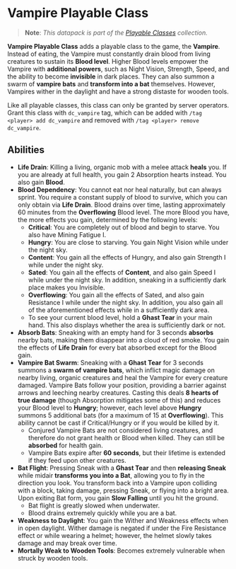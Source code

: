 # Vampire Playable Class

> **Note**: *This datapack is part of the [Playable Classes](https://github.com/Drakonkinst/DrakonsDatapacks/wiki/Playable-Classes) collection.*

**Vampire Playable Class** adds a playable class to the game, the **Vampire**. Instead of eating, the Vampire must constantly drain blood from living creatures to sustain its **Blood level**. Higher Blood levels empower the Vampire with **additional powers**, such as Night Vision, Strength, Speed, and the ability to become **invisible** in dark places. They can also summon a swarm of **vampire bats** and **transform into a bat** themselves. However, Vampires wither in the daylight and have a strong distaste for wooden tools.

Like all playable classes, this class can only be granted by server operators. Grant this class with `dc_vampire` tag, which can be added with `/tag <player> add dc_vampire` and removed with `/tag <player> remove dc_vampire`.

## Abilities

* **Life Drain**: Killing a living, organic mob with a melee attack **heals** you. If you are already at full health, you gain 2 Absorption hearts instead. You also gain **Blood**.
* **Blood Dependency**: You cannot eat nor heal naturally, but can always sprint. You require a constant supply of blood to survive, which you can only obtain via **Life Drain**. Blood drains over time, lasting approximately 60 minutes from the **Overflowing** Blood level. The more Blood you have, the more effects you gain, determined by the following levels:
  * **Critical**: You are completely out of blood and begin to starve. You also have Mining Fatigue I.
  * **Hungry**: You are close to starving. You gain Night Vision while under the night sky.
  * **Content**: You gain all the effects of Hungry, and also gain Strength I while under the night sky.
  * **Sated**: You gain all the effects of **Content**, and also gain Speed I while under the night sky. In addition, sneaking in a sufficiently dark place makes you Invisible.
  * **Overflowing**: You gain all the effects of Sated, and also gain Resistance I while under the night sky. In addition, you also gain all of the aforementioned effects while in a sufficiently dark area.
  * To see your current blood level, hold a **Ghast Tear** in your main hand. This also displays whether the area is sufficiently dark or not.
* **Absorb Bats**: Sneaking with an empty hand for 3 seconds **absorbs** nearby bats, making them disappear into a cloud of red smoke. You gain the effects of **Life Drain** for every bat absorbed except for the Blood gain.
* **Vampire Bat Swarm**: Sneaking with a **Ghast Tear** for 3 seconds summons a **swarm of vampire bats**, which inflict magic damage on nearby living, organic creatures and heal the Vampire for every creature damaged. Vampire Bats follow your position, providing a barrier against arrows and leeching nearby creatures. Casting this deals **8 hearts of true damage** (though Absorption mitigates some of this) and reduces your Blood level to **Hungry**; however, each level above **Hungry** summons 5 additional bats (for a maximum of 15 at **Overflowing**). This ability cannot be cast if Critical/Hungry or if you would be killed by it.
  * Conjured Vampire Bats are not considered living creatures, and therefore do not grant health or Blood when killed. They can still be **absorbed** for health gain.
  * Vampire Bats expire after **60 seconds**, but their lifetime is extended if they feed upon other creatures.
* **Bat Flight**: Pressing Sneak with a **Ghast Tear** and then **releasing Sneak** while midair **transforms you into a Bat**, allowing you to fly in the direction you look. You transform back into a Vampire upon colliding with a block, taking damage, pressing Sneak, or flying into a bright area. Upon exiting Bat form, you gain **Slow Falling** until you hit the ground.
  * Bat flight is greatly slowed when underwater.
  * Blood drains extremely quickly while you are a bat.
* **Weakness to Daylight**: You gain the Wither and Weakness effects when in open daylight. Wither damage is negated if under the Fire Resistance effect or while wearing a helmet; however, the helmet slowly takes damage and may break over time.
* **Mortally Weak to Wooden Tools**: Becomes extremely vulnerable when struck by wooden tools.
